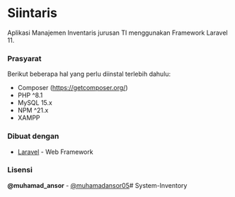 # Siintaris

Aplikasi Manajemen Inventaris jurusan TI menggunakan Framework Laravel 11.

### Prasyarat

Berikut beberapa hal yang perlu diinstal terlebih dahulu:

-   Composer (https://getcomposer.org/)
-   PHP ^8.1
-   MySQL 15.x
-   NPM ^21.x
-   XAMPP

### Dibuat dengan

-   [Laravel](https://laravel.com) - Web Framework

### Lisensi

**@muhamad_ansor** - [@muhamadansor05](https://github.com/muhamadansor05)#   S y s t e m - I n v e n t o r y  
 